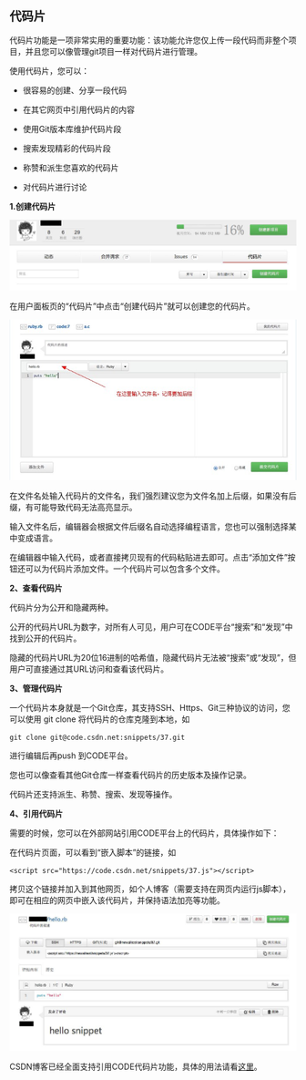 ## 代码片

代码片功能是一项非常实用的重要功能：该功能允许您仅上传一段代码而非整个项目，并且您可以像管理git项目一样对代码片进行管理。

使用代码片，您可以：

* 很容易的创建、分享一段代码

* 在其它网页中引用代码片的内容

* 使用Git版本库维护代码片段

* 搜索发现精彩的代码片段

* 称赞和派生您喜欢的代码片

* 对代码片进行讨论

**1.创建代码片**

![alt 创建代码片](/images/FAQ_6_3_3.jpg)

在用户面板页的“代码片”中点击“创建代码片”就可以创建您的代码片。


![alt 创建代码片](/images/FAQ_6_3_5.jpg)

在文件名处输入代码片的文件名，我们强烈建议您为文件名加上后缀，如果没有后缀，有可能导致代码无法高亮显示。

输入文件名后，编辑器会根据文件后缀名自动选择编程语言，您也可以强制选择某中变成语言。

在编辑器中输入代码，或者直接拷贝现有的代码粘贴进去即可。点击“添加文件”按钮还可以为代码片添加文件。一个代码片可以包含多个文件。


**2、查看代码片**

代码片分为公开和隐藏两种。

公开的代码片URL为数字，对所有人可见，用户可在CODE平台“搜索”和“发现”中找到公开的代码片。

隐藏的代码片URL为20位16进制的哈希值，隐藏代码片无法被“搜索”或“发现”，但用户可直接通过其URL访问和查看该代码片。


**3、管理代码片**

一个代码片本身就是一个Git仓库，其支持SSH、Https、Git三种协议的访问，您可以使用 git clone 将代码片的仓库克隆到本地，如

    git clone git@code.csdn.net:snippets/37.git

进行编辑后再push 到CODE平台。

您也可以像查看其他Git仓库一样查看代码片的历史版本及操作记录。

代码片还支持派生、称赞、搜索、发现等操作。

**4、引用代码片**

需要的时候，您可以在外部网站引用CODE平台上的代码片，具体操作如下：
  
在代码片页面，可以看到“嵌入脚本”的链接，如

    <script src="https://code.csdn.net/snippets/37.js"></script>

拷贝这个链接并加入到其他网页，如个人博客（需要支持在网页内运行js脚本），即可在相应的网页中嵌入该代码片，并保持语法加亮等功能。

 ![alt 引用代码片](/images/FAQ_6_3_4.jpg)  

CSDN博客已经全面支持引用CODE代码片功能，具体的用法请看[这里](https://code.csdn.net/help/CSDN_Code/code_support/FAQ_6_2 "在CSDN博客中引用CODE代码片")。